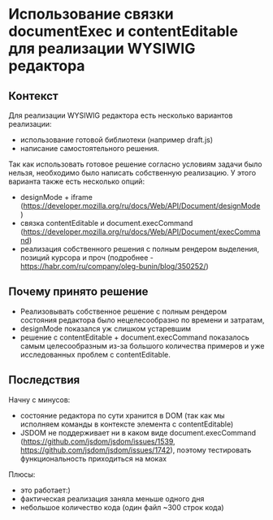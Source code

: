 # Использование связки documentExec и contentEditable для реализации WYSIWIG редактора

## Контекст

Для реализации WYSIWIG редактора есть несколько вариантов реализации:

- использование готовой библиотеки (например draft.js)
- написание самостоятельного решения.

Так как использовать готовое решение согласно условиям задачи было нельзя, необходимо было написать собственную реализацию. У этого варианта также есть несколько опций:

- designMode + iframe (https://developer.mozilla.org/ru/docs/Web/API/Document/designMode )
- связка contentEditable и document.execCommand (https://developer.mozilla.org/ru/docs/Web/API/Document/execCommand)
- реализация собственного решения с полным рендером выделения, позиций курсора и проч (подробнее - https://habr.com/ru/company/oleg-bunin/blog/350252/)

## Почему принято решение

- Реализовывать собственное решение с полным рендером состояния редактора было нецелесообразно по времени и затратам,
- designMode показался уж слишком устаревшим
- решение с contentEditable + document.execCommand показалось самым целесообразным из-за большого количества примеров и уже исследованных проблем с contentEditable.

## Последствия

Начну с минусов:

- состояние редактора по сути хранится в DOM (так как мы исполняем команды в контексте элемента с contentEditable)
- JSDOM не поддерживает ни в каком виде document.execCommand (https://github.com/jsdom/jsdom/issues/1539, https://github.com/jsdom/jsdom/issues/1742), поэтому тестировать функциональность приходиться на моках

Плюсы:

- это работает:)
- фактическая реализация заняла меньше одного дня
- небольшое количество кода (один файл ~300 строк кода)
